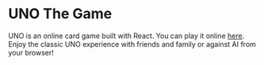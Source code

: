 # UNO The Game
UNO is an online card game built with React. You can play it online [here](https://mtg2000.github.io/uno). 
Enjoy the classic UNO experience with friends and family or against AI from your browser!


